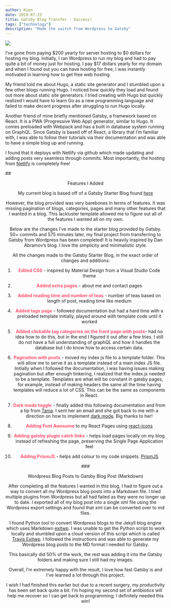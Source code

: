 ```yaml
---
author: Kien
date: 2019-07-23
title: Gatsby Blog Transfer - Success!
tags: ["technology"]
description: "Made the switch from Wordpress to Gatsby"
---
```


![](https://images.unsplash.com/photo-1501504905252-473c47e087f8?ixlib=rb-1.2.1&ixid=eyJhcHBfaWQiOjEyMDd9&auto=format&fit=crop&w=1267&q=80)

I’ve gone from paying $200 yearly for server hosting to $0 dollars for hosting my blog. Initially, I ran Wordpress to run my blog and had to pay quite a bit of money just for hosting. I pay \$17 dollars yearly for my domain and when I found out you can have hosting for free, I was instantly motivated in learning how to get free web hosting.

My friend told me about Hugo, a static site generator and I stumbled upon a few other blogs running Hugo. I noticed how quickly they load and found out more about static site generators. I tried creating with Hugo but quickly realized I would have to learn Go as a new programming language and failed to make decent progress after struggling to run Hugo locally.

Another friend of mine briefly mentioned Gatsby, a framework based on React. It is a PWA (Progressive Web App) generator, similar to Hugo. It comes preloaded with Webpack and has a built in database system running on GraphQL. Since Gatsby is based off of React, a library that I’m familiar with, I was able to follow their tutorials via their documentation and was able to have a simple blog up and running.

I found that it deploys with Netlify via github which made updating and adding posts very seamless through commits. Most importantly, the hosting from <a href="https://www.netlify.com/" target="_blank">Netlify</a> is completely free!

##<center>Features I Added

My current blog is based off of a Gatsby Starter Blog found <a href="https://gatsby-starter-blog-demo.netlify.com/" target="_blank">here</a>

However, the blog provided was very barebones in terms of features. It was missing pagination of blogs, categories, pages and many other features that I wanted in a blog. This lackluster template allowed me to figure out all of the features I wanted all on my own.

Below are the changes I’ve made to the starter blog provided by Gatsby. 50+ commits and 575 minutes later, my final project from transferring to Gatsby from Wordpress has been completed! It is heavily inspired by Dan Abramov’s blog. I love the simplicity and minimalistic style.

All the changes made to the Gatsby Starter Blog, in the exact order of changes and additions:

1. <b style="color: #FF5370">Edited CSS</b> - inspired by Material Design from a Visual Studio Code theme

2. <b style="color: #FF5370">Added extra pages</b> - about me and contact pages

3. <b style="color: #FF5370">Added reading time and number of teas</b> - number of teas based on length of post, reading time like medium

4. <b style="color: #FF5370">Added tags page</b> - followed documentation but had a hard time with a preloaded template initially, played around with template code until it worked
5. <b style="color: #FF5370">Added clickable tag categories on the front page with posts</b>- had no idea how to do this, but in the end I figured it out after a few tries. I still do not have a full understanding of graphQL and how it handles the database but I do know how to access certain data.
6. <b style="color: #FF5370">Pagination with posts</b> - moved my index js file to a template folder. This will allow me to serve it as a template instead of a main index JS file. Initially when I followed the documentation, I was having issues making pagination but after enough tinkering, I realized that the index.js needed to be a template. Templates are what will be constant in gatsby pages, for example, instead of making headers the same all the time having templates will reduce a lot of CSS. This can be the same as components in React.
7. <b style="color: #FF5370">Dark mode toggle</b> - finally added this following documentation and from a tip from <a href="https://www.taniarascia.com/" target="_blank">Tania</a>. I sent her an email and she got back to me with a direction on how to implement <a href="https://www.gatsbyjs.org/blog/2019-01-31-using-react-context-api-with-gatsby/" target="_blank">dark mode</a>. Big thanks to her!
8. <b style="color: #FF5370">Adding Font Awesome </b> to my React Pages using <a href="https://github.com/react-icons/react-icons" target="_blank">react-icons</a>
9. <b style="color: #FF5370">Adding gatsby plugin catch links</b> - helps load pages locally on my blog instead of refreshing the page, preserving the Single Page Application feel
10. <b style="color: #FF5370">Adding PrismJS</b> - helps add colour to my code snippets. <a href="https://prismjs.com/" target="_blank">PrismJS</a>

###<center>Wordpress Blog Posts to Gatsby Blog Post (Markdown)

After completing all the features I wanted in this blog, I had to figure out a way to convert all my Wordpress blog posts into a Markdown file. I tried multiple plugins from Wordpress but all had failed as they were no longer up to date. I exported all of my blog post into a single xml file using the Wordpress export settings and found that xml can be converted over to md files.

I found Python tool to convert Wordpress blogs to the Jekyll blog engine which uses Markdown <a href="https://github.com/thomasf/exitwp" target="\_blank"> exitwp</a>. I was unable to get the Python script to work locally and stumbled upon a cloud version of this script which is called <a href="https://github.com/kxdang/travis-exitwp" target="_blank">Travis Exitwp</a>. I followed the instructions and was able to generate my Wordpress blog posts to the MD format I needed for Gatsby.

This basically did 50% of the work, the rest was adding it into the Gatsby folders and making sure I still had my images.

Overall, I’m extremely happy with the result, I love how fast Gatsby is and I've learned a lot through this project.

I wish I had finished this earlier but due to a recent surgery, my productivity has been set back quite a bit. I’m hoping my second set of antibiotics will help me recover so I can get back to programming; I definitely needed this win!
